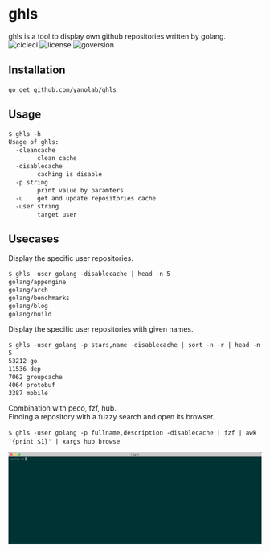 # ghls

ghls is a tool to display own github repositories written by golang.\
![cicleci](https://img.shields.io/circleci/project/github/yanolab/ghls.svg?label=circleci&style=popout)
![license](https://img.shields.io/github/license/yanolab/ghls.svg?style=popout)
![goversion](https://img.shields.io/badge/Go-1.11-green.svg)

## Installation

```
go get github.com/yanolab/ghls
```

## Usage

```
$ ghls -h
Usage of ghls:
  -cleancache
    	clean cache
  -disablecache
    	caching is disable
  -p string
    	print value by paramters
  -u	get and update repositories cache
  -user string
    	target user
```

## Usecases

Display the specific user repositories.
```
$ ghls -user golang -disablecache | head -n 5
golang/appengine
golang/arch
golang/benchmarks
golang/blog
golang/build
```

Display the specific user repositories with given names.
```
$ ghls -user golang -p stars,name -disablecache | sort -n -r | head -n 5
53212 go
11536 dep
7062 groupcache
4064 protobuf
3387 mobile
```

Combination with peco, fzf, hub.\
Finding a repository with a fuzzy search and open its browser.

`$ ghls -user golang -p fullname,description -disablecache | fzf | awk '{print $1}' | xargs hub browse`

![demo](doc/example.gif)
